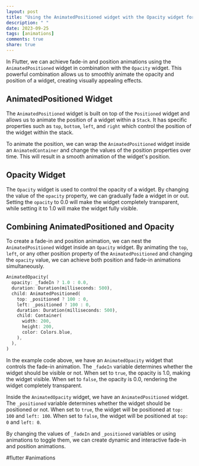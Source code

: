 ```yaml
---
layout: post
title: "Using the AnimatedPositioned widget with the Opacity widget for fade-in and position animations"
description: " "
date: 2023-09-25
tags: [animations]
comments: true
share: true
---
```


In Flutter, we can achieve fade-in and position animations using the `AnimatedPositioned` widget in combination with the `Opacity` widget. This powerful combination allows us to smoothly animate the opacity and position of a widget, creating visually appealing effects.

## AnimatedPositioned Widget

The `AnimatedPositioned` widget is built on top of the `Positioned` widget and allows us to animate the position of a widget within a `Stack`. It has specific properties such as `top`, `bottom`, `left`, and `right` which control the position of the widget within the stack.

To animate the position, we can wrap the `AnimatedPositioned` widget inside an `AnimatedContainer` and change the values of the position properties over time. This will result in a smooth animation of the widget's position.

## Opacity Widget

The `Opacity` widget is used to control the opacity of a widget. By changing the value of the `opacity` property, we can gradually fade a widget in or out. Setting the `opacity` to 0.0 will make the widget completely transparent, while setting it to 1.0 will make the widget fully visible.

## Combining AnimatedPositioned and Opacity

To create a fade-in and position animation, we can nest the `AnimatedPositioned` widget inside an `Opacity` widget. By animating the `top`, `left`, or any other position property of the `AnimatedPositioned` and changing the `opacity` value, we can achieve both position and fade-in animations simultaneously.

```dart
AnimatedOpacity(
  opacity: _fadeIn ? 1.0 : 0.0,
  duration: Duration(milliseconds: 500),
  child: AnimatedPositioned(
    top: _positioned ? 100 : 0,
    left: _positioned ? 100 : 0,
    duration: Duration(milliseconds: 500),
    child: Container(
      width: 200,
      height: 200,
      color: Colors.blue,
    ),
  ),
)
```

In the example code above, we have an `AnimatedOpacity` widget that controls the fade-in animation. The `_fadeIn` variable determines whether the widget should be visible or not. When set to `true`, the opacity is 1.0, making the widget visible. When set to `false`, the opacity is 0.0, rendering the widget completely transparent.

Inside the `AnimatedOpacity` widget, we have an `AnimatedPositioned` widget. The `_positioned` variable determines whether the widget should be positioned or not. When set to `true`, the widget will be positioned at `top: 100` and `left: 100`. When set to `false`, the widget will be positioned at `top: 0` and `left: 0`.

By changing the values of `_fadeIn` and `_positioned` variables or using animations to toggle them, we can create dynamic and interactive fade-in and position animations.

#flutter #animations